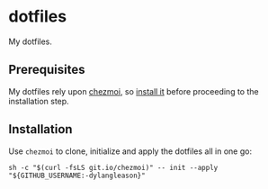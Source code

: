 # dotfiles

My dotfiles.

## Prerequisites

My dotfiles rely upon [chezmoi](https://www.chezmoi.io/), so [install it](https://www.chezmoi.io/install/) before proceeding to the installation step.

## Installation

Use `chezmoi` to clone, initialize and apply the dotfiles all in one go:

    sh -c "$(curl -fsLS git.io/chezmoi)" -- init --apply "${GITHUB_USERNAME:-dylangleason}"
